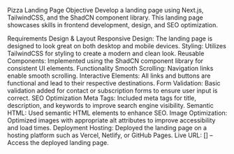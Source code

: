 Pizza Landing Page
Objective
Develop a landing page using Next.js, TailwindCSS, and the ShadCN component library. This landing page showcases skills in frontend development, design, and SEO optimization.

Requirements
Design & Layout
Responsive Design: The landing page is designed to look great on both desktop and mobile devices.
Styling: Utilizes TailwindCSS for styling to create a modern and clean look.
Reusable Components: Implemented using the ShadCN component library for consistent UI elements.
Functionality
Smooth Scrolling: Navigation links enable smooth scrolling.
Interactive Elements: All links and buttons are functional and lead to their respective destinations.
Form Validation: Basic validation added for contact or subscription forms to ensure user input is correct.
SEO Optimization
Meta Tags: Included meta tags for title, description, and keywords to improve search engine visibility.
Semantic HTML: Used semantic HTML elements to enhance SEO.
Image Optimization: Optimized images with appropriate alt attributes to improve accessibility and load times.
Deployment
Hosting: Deployed the landing page on a hosting platform such as Vercel, Netlify, or GitHub Pages.
Live URL: [] – Access the deployed landing page.
